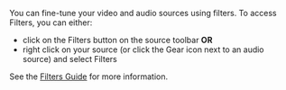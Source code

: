 You can fine-tune your video and audio sources using filters. To access Filters, you can either:
- click on the Filters button on the source toolbar
**OR**
- right click on your source (or click the Gear icon next to an audio source) and select Filters

See the [Filters Guide](https://obsproject.com/kb/filters-guide) for more information.
